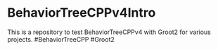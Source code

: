 # BehaviorTreeCPPv4Intro
This is a repository to test BehaviorTreeCPPv4 with Groot2 for various projects. #BehaviorTreeCPP #Groot2
